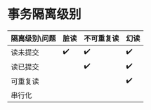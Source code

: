 # 事务隔离级别

| 隔离级别\问题 | 脏读 | 不可重复读 | 幻读 |
| ------------- | ---- | ---------- | ---- |
| 读未提交      | ✔️    | ✔️          | ✔️    |
| 读已提交      |      | ✔️          | ✔️    |
| 可重复读      |      |            | ✔️    |
| 串行化        |      |            |      |

